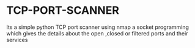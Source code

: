 # TCP-PORT-SCANNER
Its a simple python TCP port scanner using nmap a socket programming which gives the details about the open ,closed or filtered ports and their services 
